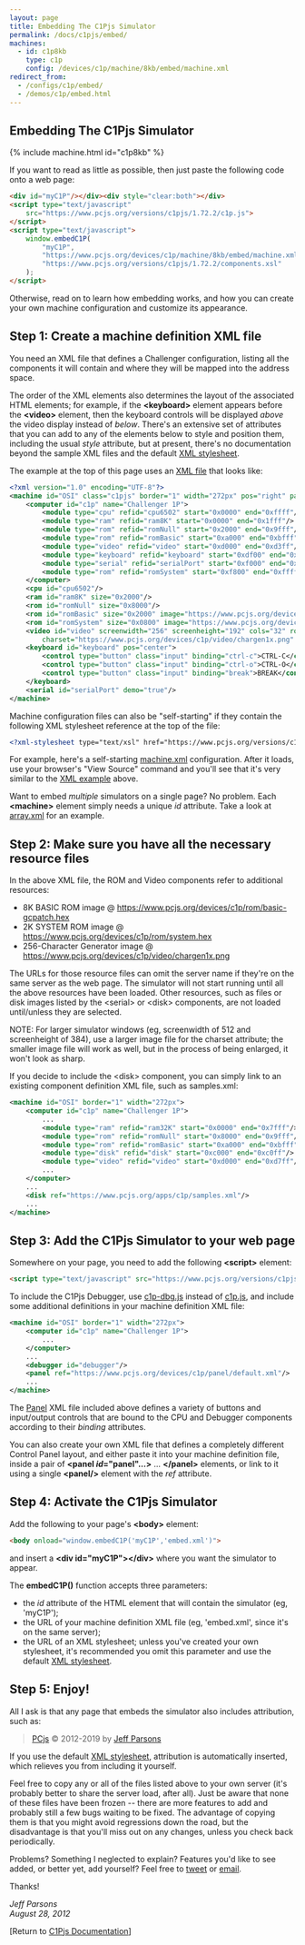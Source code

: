 ```yaml
---
layout: page
title: Embedding The C1Pjs Simulator
permalink: /docs/c1pjs/embed/
machines:
  - id: c1p8kb
    type: c1p
    config: /devices/c1p/machine/8kb/embed/machine.xml
redirect_from:
  - /configs/c1p/embed/
  - /demos/c1p/embed.html
---
```


Embedding The C1Pjs Simulator
-----------------------------

{% include machine.html id="c1p8kb" %}

If you want to read as little as possible, then just paste the following code onto a web page:

```html
<div id="myC1P"/></div><div style="clear:both"></div>
<script type="text/javascript"
    src="https://www.pcjs.org/versions/c1pjs/1.72.2/c1p.js">
</script>
<script type="text/javascript">
    window.embedC1P(
        "myC1P",
        "https://www.pcjs.org/devices/c1p/machine/8kb/embed/machine.xml",
        "https://www.pcjs.org/versions/c1pjs/1.72.2/components.xsl"
    );
</script>
```

Otherwise, read on to learn how embedding works, and how you can create your own machine configuration and customize
its appearance.

Step 1: Create a machine definition XML file
--------------------------------------------

You need an XML file that defines a Challenger configuration, listing all the components it will contain and where
they will be mapped into the address space.

The order of the XML elements also determines the layout of the associated HTML elements; for example, if the
**&lt;keyboard&gt;** element appears before the **&lt;video&gt;** element, then the keyboard controls will be
displayed *above* the video display instead of *below*. There's an extensive set of attributes that you can add
to any of the elements below to style and position them, including the usual *style* attribute, but at present,
there's no documentation beyond the sample XML files and the default [XML stylesheet](/versions/c1pjs/1.72.2/components.xsl).

The example at the top of this page uses an [XML file](/devices/c1p/machine/8kb/embed/machine.xml) that looks like:

```xml
<?xml version="1.0" encoding="UTF-8"?>
<machine id="OSI" class="c1pjs" border="1" width="272px" pos="right" padleft="16px" padright="16px" padbottom="16px">
    <computer id="c1p" name="Challenger 1P">
        <module type="cpu" refid="cpu6502" start="0x0000" end="0xffff"/>
        <module type="ram" refid="ram8K" start="0x0000" end="0x1fff"/>
        <module type="rom" refid="romNull" start="0x2000" end="0x9fff"/>
        <module type="rom" refid="romBasic" start="0xa000" end="0xbfff"/>
        <module type="video" refid="video" start="0xd000" end="0xd3ff"/>
        <module type="keyboard" refid="keyboard" start="0xdf00" end="0xdfff"/>
        <module type="serial" refid="serialPort" start="0xf000" end="0xf0ff"/>
        <module type="rom" refid="romSystem" start="0xf800" end="0xffff"/>
    </computer>
    <cpu id="cpu6502"/>
    <ram id="ram8K" size="0x2000"/>
    <rom id="romNull" size="0x8000"/>
    <rom id="romBasic" size="0x2000" image="https://www.pcjs.org/devices/c1p/rom/basic-gcpatch.hex"/>
    <rom id="romSystem" size="0x0800" image="https://www.pcjs.org/devices/c1p/rom/system.hex"/>
    <video id="video" screenwidth="256" screenheight="192" cols="32" rows="32"
        charset="https://www.pcjs.org/devices/c1p/video/chargen1x.png" padtop="8px" padleft="8px" padbottom="8px"/>
    <keyboard id="keyboard" pos="center">
        <control type="button" class="input" binding="ctrl-c">CTRL-C</control>
        <control type="button" class="input" binding="ctrl-o">CTRL-O</control>
        <control type="button" class="input" binding="break">BREAK</control>
    </keyboard>
    <serial id="serialPort" demo="true"/>
</machine>
```

Machine configuration files can also be "self-starting" if they contain the following XML stylesheet reference at the
top of the file:

```xml
<?xml-stylesheet type="text/xsl" href="https://www.pcjs.org/versions/c1pjs/1.72.2/machine.xsl"?>
```

For example, here's a self-starting [machine.xml](/devices/c1p/machine/8kb/large/machine.xml) configuration.
After it loads, use your browser's "View Source" command and you'll see that it's very similar to the
[XML example](/devices/c1p/machine/8kb/embed/machine.xml) above.

Want to embed *multiple* simulators on a single page? No problem. Each **&lt;machine&gt;** element simply needs
a unique *id* attribute. Take a look at [array.xml](/devices/c1p/machine/8kb/array/) for an example.

Step 2: Make sure you have all the necessary resource files
-----------------------------------------------------------

In the above XML file, the ROM and Video components refer to additional resources:

- 8K BASIC ROM image @ https://www.pcjs.org/devices/c1p/rom/basic-gcpatch.hex
- 2K SYSTEM ROM image @ https://www.pcjs.org/devices/c1p/rom/system.hex
- 256-Character Generator image @ https://www.pcjs.org/devices/c1p/video/chargen1x.png

The URLs for those resource files can omit the server name if they're on the same server as the web page.
The simulator will not start running until all the above resources have been loaded. Other resources, such as files
or disk images listed by the &lt;serial&gt; or &lt;disk&gt; components, are not loaded until/unless they are selected.

NOTE: For larger simulator windows (eg, screenwidth of 512 and screenheight of 384), use a larger image file for the charset attribute; the smaller image file will work as well, but in the process of being enlarged, it won't look as sharp.

If you decide to include the &lt;disk&gt; component, you can simply link to an existing component definition XML file,
such as samples.xml:

```xml
<machine id="OSI" border="1" width="272px">
    <computer id="c1p" name="Challenger 1P">
        ...
        <module type="ram" refid="ram32K" start="0x0000" end="0x7fff"/>
        <module type="rom" refid="romNull" start="0x8000" end="0x9fff"/>
        <module type="rom" refid="romBasic" start="0xa000" end="0xbfff"/>
        <module type="disk" refid="disk" start="0xc000" end="0xc0ff"/>
        <module type="video" refid="video" start="0xd000" end="0xd7ff"/>
        ...
    </computer>
    ...
    <disk ref="https://www.pcjs.org/apps/c1p/samples.xml"/>
    ...
</machine>
```

Step 3: Add the C1Pjs Simulator to your web page
------------------------------------------------

Somewhere on your page, you need to add the following **&lt;script&gt;** element:

```html
<script type="text/javascript" src="https://www.pcjs.org/versions/c1pjs/1.72.2/c1p.js"></script>
```

To include the C1Pjs Debugger, use [c1p-dbg.js](/versions/c1pjs/1.72.2/c1p-dbg.js) instead of
[c1p.js](/versions/c1pjs/1.72.2/c1p.js), and include some additional definitions in your machine
definition XML file:

```xml
<machine id="OSI" border="1" width="272px">
    <computer id="c1p" name="Challenger 1P">
        ...
    </computer>
    ...
    <debugger id="debugger"/>
    <panel ref="https://www.pcjs.org/devices/c1p/panel/default.xml"/>
    ...
</machine>
```

The [Panel](/devices/c1p/panel/default.xml) XML file included above defines a variety of buttons and
input/output controls that are bound to the CPU and Debugger components according to their *binding*
attributes.

You can also create your own XML file that defines a completely different Control Panel layout, and either
paste it into your machine definition file, inside a pair of **&lt;panel *id*="panel"...&gt;** ... **&lt;/panel&gt;**
elements, or link to it using a single **&lt;panel/&gt;** element with the *ref* attribute.

Step 4: Activate the C1Pjs Simulator
------------------------------------

Add the following to your page's **&lt;body&gt;** element:

```html
<body onload="window.embedC1P('myC1P','embed.xml')">
```

and insert a **&lt;div id="myC1P"&gt;&lt;/div&gt;** where you want the simulator to appear.

The **embedC1P()** function accepts three parameters:
- the *id* attribute of the HTML element that will contain the simulator (eg, 'myC1P');
- the URL of your machine definition XML file (eg, 'embed.xml', since it's on the same server);
- the URL of an XML stylesheet; unless you've created your own stylesheet, it's recommended you omit this
parameter and use the default [XML stylesheet](/versions/c1pjs/1.72.2/components.xsl).

Step 5: Enjoy!
--------------

All I ask is that any page that embeds the simulator also includes attribution, such as: 

> [PCjs](https://www.pcjs.org) © 2012-2019 by [Jeff Parsons](https://jeffpar.com)

If you use the default [XML stylesheet](/versions/c1pjs/1.72.2/components.xsl), attribution is automatically inserted,
which relieves you from including it yourself.

Feel free to copy any or all of the files listed above to your own server (it's probably better to share the server
load, after all). Just be aware that none of these files have been frozen -- there are more features to add and
probably still a few bugs waiting to be fixed. The advantage of copying them is that you might avoid regressions down
the road, but the disadvantage is that you'll miss out on any changes, unless you check back periodically.

Problems? Something I neglected to explain? Features you'd like to see added, or better yet, add yourself?
Feel free to [tweet](https://twitter.com/jeffpar) or [email](mailto:Jeff@pcjs.org).

Thanks!

*Jeff Parsons<br/>August 28, 2012*

[Return to [C1Pjs Documentation](../)]
